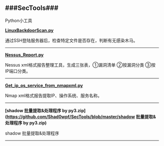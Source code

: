 ###SecTools###
---  
Python小工具

**[LinuxBackdoorScan.py](https://github.com/Shad0wpf/SecTools/blob/master/LinuxBackdoorScan.py)** 

通过SSH登陆服务器后，检查特定文件是否存在，判断有无感染木马。  

---

**[Nessus_Report.py](https://github.com/Shad0wpf/SecTools/blob/master/Nessus_Report.py)**

Nessus xml格式报告整理工具，生成三张表，①漏洞清单 ②按漏洞分类 ③按IP端口分类。

---

**[Get_ip_os_service_from_nmapxml.py](https://github.com/Shad0wpf/SecTools/blob/master/Get_ip_os_service_from_nmapxml.py)**

Nmap xml格式报告提取IP、操作系统、服务名称。

---

**[shadow 批量提取&处理程序 by py3.zip](https://github.com/Shad0wpf/SecTools/blob/master/shadow 批量提取&处理程序 by py3.zip)**

shadow 批量提取&处理程序

---